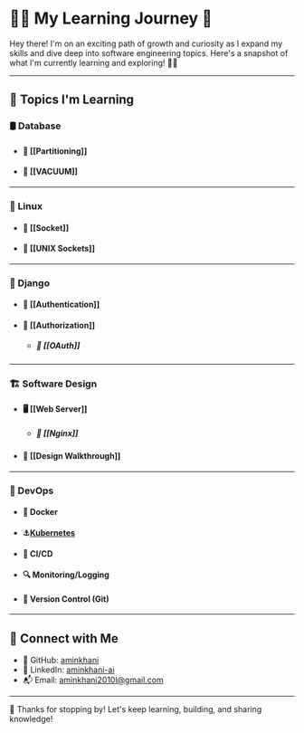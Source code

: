 # 👨‍💻 My Learning Journey 🚀

Hey there! I'm on an exciting path of growth and curiosity as I expand my skills and dive deep into software engineering topics. Here's a snapshot of what I'm currently learning and exploring! 🌱✨

---
## 🧠 Topics I'm Learning

### 🛢️ Database

- #### 🔢 [[Partitioning]]
- #### 🧼 [[VACUUM]]
---
### 🐧 Linux

- #### 🔌 [[Socket]]
- #### 🧷 [[UNIX Sockets]]
---
### 🐍 Django

- #### 🔐 [[Authentication]]
- #### 🔑 [[Authorization]]
	- ##### 🚪 [[OAuth]]
---
### 🏗️ Software Design

- #### 🖥️ [[Web Server]]
	- ##### 🚦 [[Nginx]]
- #### 🧩 [[Design Walkthrough]]
---
### 🚀 DevOps

- #### 🐳 Docker
- #### ⚓[Kubernetes](./Stuff/DevOps/Kubernetes/README)
- #### 🧪 CI/CD
- #### 🔍 Monitoring/Logging
- #### 🔄 Version Control (Git)

---
## 🔗 Connect with Me

- 🐙 GitHub: [aminkhani](https://github.com/aminkhani)
- 💼 LinkedIn: [aminkhani-ai](https://linkedin.com/in/aminkhani-ai)
- 📬 Email: aminkhani2010l@gmail.com
---
🚀  Thanks for stopping by! Let's keep learning, building, and sharing knowledge!